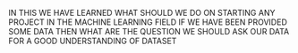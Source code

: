 IN THIS WE HAVE LEARNED WHAT SHOULD WE DO ON STARTING ANY PROJECT IN THE MACHINE LEARNING FIELD
IF WE HAVE BEEN PROVIDED SOME DATA THEN
WHAT ARE THE QUESTION WE SHOULD ASK OUR DATA FOR A GOOD UNDERSTANDING OF DATASET
